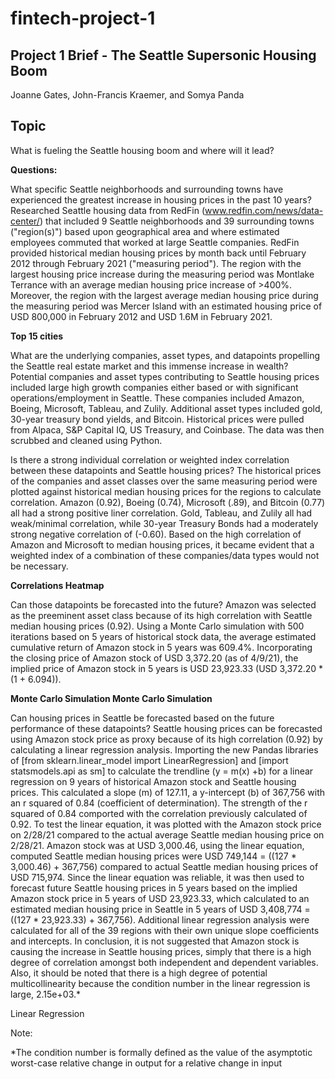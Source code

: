 # fintech-project-1

## Project 1 Brief - The Seattle Supersonic Housing Boom

Joanne Gates, John-Francis Kraemer, and Somya Panda

## Topic
What is fueling the Seattle housing boom and where will it lead?

**Questions:**

What specific Seattle neighborhoods and surrounding towns have experienced the greatest increase in housing prices in the past 10 years?
Researched Seattle housing data from RedFin (www.redfin.com/news/data-center/) that included 9 Seattle neighborhoods and 39 surrounding towns ("region(s)") based upon geographical area and where estimated employees commuted that worked at large Seattle companies. RedFin provided historical median housing prices by month back until February 2012 through February 2021 ("measuring period"). The region with the largest housing price increase during the measuring period was Montlake Terrance with an average median housing price increase of >400%. Moreover, the region with the largest average median housing price during the measuring period was Mercer Island with an estimated housing price of USD 800,000 in February 2012 and USD 1.6M in February 2021.

**Top 15 cities**

What are the underlying companies, asset types, and datapoints propelling the Seattle real estate market and this immense increase in wealth?
Potential companies and asset types contributing to Seattle housing prices included large high growth companies either based or with significant operations/employment in Seattle. These companies included Amazon, Boeing, Microsoft, Tableau, and Zulily. Additional asset types included gold, 30-year treasury bond yields, and Bitcoin. Historical prices were pulled from Alpaca, S&P Capital IQ, US Treasury, and Coinbase. The data was then scrubbed and cleaned using Python.

Is there a strong individual correlation or weighted index correlation between these datapoints and Seattle housing prices?
The historical prices of the companies and asset classes over the same measuring period were plotted against historical median housing prices for the regions to calculate correlation. Amazon (0.92), Boeing (0.74), Microsoft (.89), and Bitcoin (0.77) all had a strong positive liner correlation. Gold, Tableau, and Zulily all had weak/minimal correlation, while 30-year Treasury Bonds had a moderately strong negative correlation of (-0.60). Based on the high correlation of Amazon and Microsoft to median housing prices, it became evident that a weighted index of a combination of these companies/data types would not be necessary.

**Correlations Heatmap**

Can those datapoints be forecasted into the future?
Amazon was selected as the preeminent asset class because of its high correlation with Seattle median housing prices (0.92). Using a Monte Carlo simulation with 500 iterations based on 5 years of historical stock data, the average estimated cumulative return of Amazon stock in 5 years was 609.4%. Incorporating the closing price of Amazon stock of USD 3,372.20 (as of 4/9/21), the implied price of Amazon stock in 5 years is USD 23,923.33 (USD 3,372.20 * (1 + 6.094)).

**Monte Carlo Simulation Monte Carlo Simulation**

Can housing prices in Seattle be forecasted based on the future performance of these datapoints?
Seattle housing prices can be forecasted using Amazon stock price as proxy because of its high correlation (0.92) by calculating a linear regression analysis. Importing the new Pandas libraries of [from sklearn.linear_model import LinearRegression] and [import statsmodels.api as sm] to calculate the trendline (y = m(x) +b) for a linear regression on 9 years of historical Amazon stock and Seattle housing prices. This calculated a slope (m) of 127.11, a y-intercept (b) of 367,756 with an r squared of 0.84 (coefficient of determination). The strength of the r squared of 0.84 comported with the correlation previously calculated of 0.92. To test the linear equation, it was plotted with the Amazon stock price on 2/28/21 compared to the actual average Seattle median housing price on 2/28/21. Amazon stock was at USD 3,000.46, using the linear equation, computed Seattle median housing prices were USD 749,144 = ((127 * 3,000.46) + 367,756) compared to actual Seattle median housing prices of USD 715,974. Since the linear equation was reliable, it was then used to forecast future Seattle housing prices in 5 years based on the implied Amazon stock price in 5 years of USD 23,923.33, which calculated to an estimated median housing price in Seattle in 5 years of USD 3,408,774 = ((127 * 23,923.33) + 367,756). Additional linear regression analysis were calculated for all of the 39 regions with their own unique slope coefficients and intercepts. In conclusion, it is not suggested that Amazon stock is causing the increase in Seattle housing prices, simply that there is a high degree of correlation amongst both independent and dependent variables. Also, it should be noted that there is a high degree of potential multicollinearity because the condition number in the linear regression is large, 2.15e+03.*

Linear Regression

Note:

*The condition number is formally defined as the value of the asymptotic worst-case relative change in output for a relative change in input
